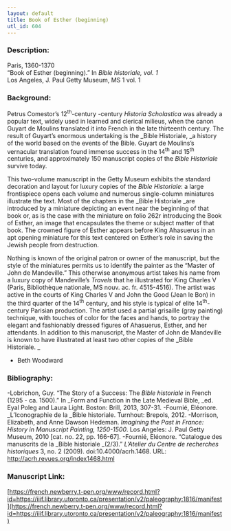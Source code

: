 ```yaml
---
layout: default
title: Book of Esther (beginning)
utl_id: 604
---
```


### Description:

Paris, 1360-1370<br>
“Book of Esther (beginning).” In _Bible historiale, vol. 1_<br>
Los Angeles, J. Paul Getty Museum, MS 1 vol. 1

### Background:

Petrus Comestor’s 12<sup>th</sup>-century -century _Historia Scholastica_ was already a popular text, widely used in learned and clerical milieus, when the canon Guyart de Moulins translated it into French in the late thirteenth century. The result of Guyart’s enormous undertaking is the _Bible Historiale, _a history of the world based on the events of the Bible. Guyart de Moulins’s vernacular translation found immense success in the 14<sup>th</sup> and 15<sup>th</sup> centuries, and approximately 150 manuscript copies of the _Bible Historiale_ survive today.

This two-volume manuscript in the Getty Museum exhibits the standard decoration and layout for luxury copies of the _Bible Historiale_: a large frontispiece opens each volume and numerous single-column miniatures illustrate the text. Most of the chapters in the _Bible Historiale _are introduced by a miniature depicting an event near the beginning of that book or, as is the case with the miniature on folio 262r introducing the Book of Esther, an image that encapsulates the theme or subject matter of that book. The crowned figure of Esther appears before King Ahasuerus in an apt opening miniature for this text centered on Esther’s role in saving the Jewish people from destruction.

Nothing is known of the original patron or owner of the manuscript, but the style of the miniatures permits us to identify the painter as the “Master of John de Mandeville.” This otherwise anonymous artist takes his name from a luxury copy of Mandeville’s _Travels_ that he illustrated for King Charles V (Paris, Bibliothèque nationale, MS nouv. ac. fr. 4515-4516). The artist was active in the courts of King Charles V and John the Good (Jean le Bon) in the third quarter of the 14<sup>th</sup> century, and his style is typical of elite 14<sup>th</sup>-century Parisian production. The artist used a partial grisaille (gray painting) technique, with touches of color for the faces and hands, to portray the elegant and fashionably dressed figures of Ahasuerus, Esther, and her attendants. In addition to this manuscript, the Master of John de Mandeville is known to have illustrated at least two other copies of the _Bible Historiale. _
- Beth Woodward

### Bibliography:

-Lobrichon, Guy. “The Story of a Success: The _Bible historiale_ in French (1295 - ca. 1500).” In _Form and Function in the Late Medieval Bible, _ed. Eyal Poleg and Laura Light. Boston: Brill, 2013, 307-31.
-Fournié, Eléonore. _L’Iconographie de la _Bible historiale. Turnhout: Brepols, 2012.
-Morrison, Elizabeth, and Anne Dawson Hedeman. _Imagining the Past in France: History in Manuscript Painting, 1250-1500_. Los Angeles: J. Paul Getty Museum, 2010 [cat. no. 22, pp. 166-67].
-Fournié, Eléonore. “Catalogue des manuscrits de la _Bible historiale _(2/3).” _L’Atelier du Centre de recherches historiques_ 3, no. 2 (2009). doi:10.4000/acrh.1468. URL: <a href="http://acrh.revues.org/index1468.html">http://acrh.revues.org/index1468.html</a>

### Manuscript Link:

[https://french.newberry.t-pen.org/www/record.html?id=https://iiif.library.utoronto.ca/presentation/v2/paleography:1816/manifest](https://french.newberry.t-pen.org/www/record.html?id=https://iiif.library.utoronto.ca/presentation/v2/paleography:1816/manifest)
